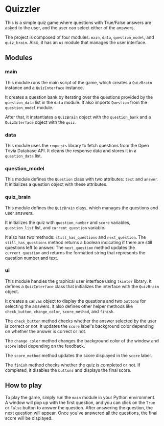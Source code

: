 # Quizzler

This is a simple quiz game where questions with True/False answers are asked to the user, and the user can select either of the answers.

The project is composed of four modules: `main`, `data`, `question_model`, and `quiz_brain`. Also, it has an `ui` module that manages the user interface.

## Modules

### main
This module runs the main script of the game, which creates a `QuizBrain` instance and a `QuizInterface` instance. 

It creates a question bank by iterating over the questions provided by the `question_data` list in the `data` module. It also imports `Question` from the `question_model` module.

After that, it instantiates a `QuizBrain` object with the `question_bank` and a `QuizInterface` object with the `quiz`.

### data
This module uses the `requests` library to fetch questions from the Open Trivia Database API. It cleans the response data and stores it in a `question_data` list.

### question_model
This module defines the `Question` class with two attributes: `text` and `answer`. It initializes a question object with these attributes.

### quiz_brain
This module defines the `QuizBrain` class, which manages the questions and user answers.

It initializes the quiz with `question_number` and `score` variables, `question_list` list, and `current_question` variable.

It also has two methods: `still_has_questions` and `next_question`. The `still_has_questions` method returns a boolean indicating if there are still questions left to answer. The `next_question` method updates the `current_question` and returns the formatted string that represents the question number and text.

### ui
This module handles the graphical user interface using `tkinter` library. It defines a `QuizInterface` class that initializes the interface with the `QuizBrain` object.

It creates a `canvas` object to display the questions and two `buttons` for selecting the answers. It also defines other helper methods like `check_button`, `change_color`, `score_method`, and `finish`.

The `check_button` method checks whether the answer selected by the user is correct or not. It updates the `score` label's background color depending on whether the answer is correct or not.

The `change_color` method changes the background color of the window and `score` label depending on the feedback.

The `score_method` method updates the score displayed in the `score` label.

The `finish` method checks whether the quiz is completed or not. If completed, it disables the `buttons` and displays the final score.

## How to play
To play the game, simply run the `main` module in your Python environment. A window will pop up with the first question, and you can click on the `True` or `False` button to answer the question. After answering the question, the next question will appear. Once you've answered all the questions, the final score will be displayed.
